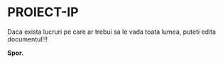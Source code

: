 # PROIECT-IP


Daca exista lucruri pe care ar trebui sa le vada toata lumea, puteti edita documentul!!!
  
  **Spor.**
